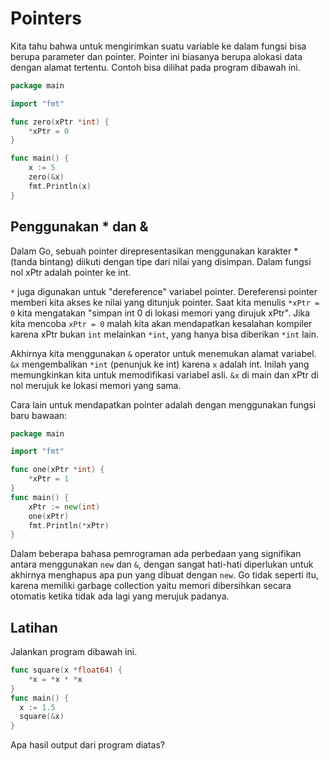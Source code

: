 # Pointers
Kita tahu bahwa untuk mengirimkan suatu variable ke dalam fungsi bisa berupa parameter dan pointer. Pointer ini biasanya berupa alokasi data dengan alamat tertentu.
Contoh bisa dilihat pada program dibawah ini.
```go
package main

import "fmt"

func zero(xPtr *int) {
	*xPtr = 0
}

func main() {
	x := 5
	zero(&x)
	fmt.Println(x)
}
```
## Penggunakan * dan &
Dalam Go, sebuah pointer direpresentasikan menggunakan karakter * (tanda bintang) diikuti dengan tipe dari nilai yang disimpan. Dalam fungsi nol xPtr adalah pointer ke int.

`*` juga digunakan untuk "dereference" variabel pointer. Dereferensi pointer memberi kita akses ke nilai yang ditunjuk pointer. Saat kita menulis `*xPtr = 0` kita mengatakan "simpan int 0 di lokasi memori yang dirujuk xPtr". Jika kita mencoba `xPtr = 0` malah kita akan mendapatkan kesalahan kompiler karena xPtr bukan `int` melainkan `*int`, yang hanya bisa diberikan `*int` lain.

Akhirnya kita menggunakan `&` operator untuk menemukan alamat variabel. `&x` mengembalikan `*int` (penunjuk ke int) karena `x` adalah int. Inilah yang memungkinkan kita untuk memodifikasi variabel asli. `&x` di main dan xPtr di nol merujuk ke lokasi memori yang sama.

Cara lain untuk mendapatkan pointer adalah dengan menggunakan fungsi baru bawaan:
```go
package main

import "fmt"

func one(xPtr *int) {
	*xPtr = 1
}
func main() {
	xPtr := new(int)
	one(xPtr)
	fmt.Println(*xPtr)
}
```

Dalam beberapa bahasa pemrograman ada perbedaan yang signifikan antara menggunakan `new` dan `&`, dengan sangat hati-hati diperlukan untuk akhirnya menghapus apa pun yang dibuat dengan `new`. Go tidak seperti itu, karena memiliki garbage collection yaitu memori dibersihkan secara otomatis ketika tidak ada lagi yang merujuk padanya.

## Latihan
Jalankan program dibawah ini.
```go
func square(x *float64) {
    *x = *x * *x
}
func main() {
  x := 1.5
  square(&x) 
}
```
Apa hasil output dari program diatas?